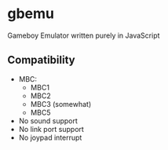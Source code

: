 # gbemu
 Gameboy Emulator written purely in JavaScript

## Compatibility
 - MBC:
	- MBC1
	- MBC2
	- MBC3 (somewhat)
	- MBC5
 - No sound support
 - No link port support
 - No joypad interrupt